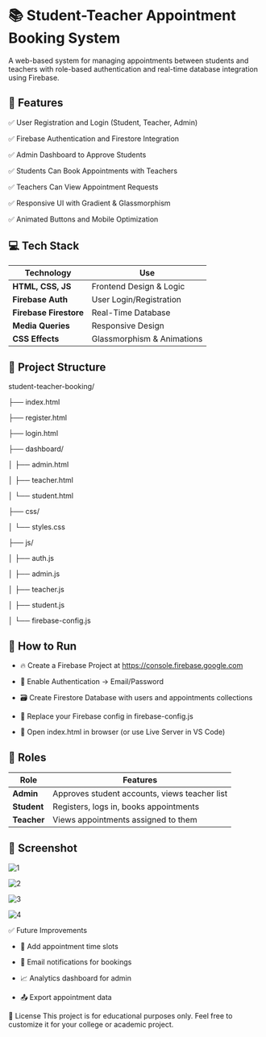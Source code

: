 
# 📚 Student-Teacher Appointment Booking System
A web-based system for managing appointments between students and teachers with role-based authentication and real-time database integration using Firebase.




## 🚀 Features
✅ User Registration and Login (Student, Teacher, Admin)

✅ Firebase Authentication and Firestore Integration

✅ Admin Dashboard to Approve Students

✅ Students Can Book Appointments with Teachers

✅ Teachers Can View Appointment Requests

✅ Responsive UI with Gradient & Glassmorphism

✅ Animated Buttons and Mobile Optimization
## 💻 Tech Stack
| Technology             | Use                        |
| ---------------------- | -------------------------- |
| **HTML, CSS, JS**      | Frontend Design & Logic    |
| **Firebase Auth**      | User Login/Registration    |
| **Firebase Firestore** | Real-Time Database         |
| **Media Queries**      | Responsive Design          |
| **CSS Effects**        | Glassmorphism & Animations |




## 📂 Project Structure

student-teacher-booking/

├── index.html

├── register.html

├── login.html

├── dashboard/

│   ├── admin.html

│   ├── teacher.html

│   └── student.html

├── css/

│   └── styles.css

├── js/

│   ├── auth.js

│   ├── admin.js

│   ├── teacher.js

│   ├── student.js

│   └── firebase-config.js



## 🔑 How to Run
- 🔥 Create a Firebase Project at https://console.firebase.google.com

- 🔐 Enable Authentication → Email/Password

- 🗃️ Create Firestore Database with users and appointments collections

- 🔑 Replace your Firebase config in firebase-config.js

- 🧪 Open index.html in browser (or use Live Server in VS Code)


## 🧪 Roles

| Role        | Features                                      |
| ----------- | --------------------------------------------- |
| **Admin**   | Approves student accounts, views teacher list |
| **Student** | Registers, logs in, books appointments        |
| **Teacher** | Views appointments assigned to them           |

## 📸 Screenshot

![1](https://github.com/user-attachments/assets/d213c00f-d1ba-40e4-aa0c-20b097758ec9)

![2](https://github.com/user-attachments/assets/b9acb596-2619-452e-97d5-20b8c5991dc5)

![3](https://github.com/user-attachments/assets/12074a13-3647-4961-a475-d25ff59dd47f)

![4](ttps://github.com/user-attachments/assets/576d8a6f-ea6a-497a-8cf7-ef8a121e7d61)



✅ Future Improvements
- 📅 Add appointment time slots

- 🔔 Email notifications for bookings

- 📈 Analytics dashboard for admin

- 📤 Export appointment data

📌 License
This project is for educational purposes only.
Feel free to customize it for your college or academic project.